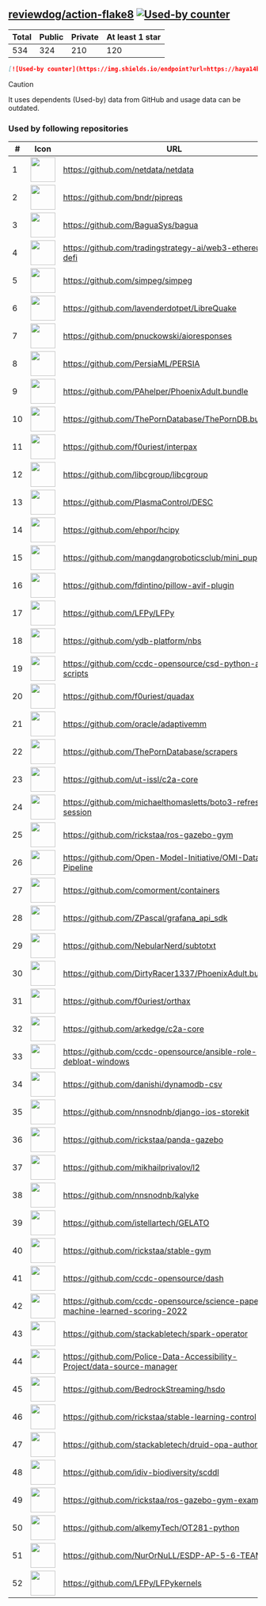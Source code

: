 





## [reviewdog/action-flake8](https://github.com/reviewdog/action-flake8) [![Used-by counter](https://img.shields.io/endpoint?url=https://haya14busa.github.io/github-used-by/data/reviewdog/action-flake8/shieldsio.json)](https://github.com/haya14busa/github-used-by/tree/main/repo/reviewdog/action-flake8)

| Total | Public | Private | At least 1 star
| ----- | ------ | ------- | ---------------
| 534 | 324 | 210 | 120 |

```md
[![Used-by counter](https://img.shields.io/endpoint?url=https://haya14busa.github.io/github-used-by/data/reviewdog/action-flake8/shieldsio.json)](https://github.com/haya14busa/github-used-by/tree/main/repo/reviewdog/action-flake8)
```

> [!CAUTION]
> It uses dependents (Used-by) data from GitHub and usage data can be outdated.

### Used by following repositories

| # | Icon | URL | Stars |
| -- | -- | -- | -- | 
|1|<img src="https://github.com/netdata.png" width=50 height=50>|https://github.com/netdata/netdata|75643|
|2|<img src="https://github.com/bndr.png" width=50 height=50>|https://github.com/bndr/pipreqs|7318|
|3|<img src="https://github.com/BaguaSys.png" width=50 height=50>|https://github.com/BaguaSys/bagua|884|
|4|<img src="https://github.com/tradingstrategy-ai.png" width=50 height=50>|https://github.com/tradingstrategy-ai/web3-ethereum-defi|716|
|5|<img src="https://github.com/simpeg.png" width=50 height=50>|https://github.com/simpeg/simpeg|579|
|6|<img src="https://github.com/lavenderdotpet.png" width=50 height=50>|https://github.com/lavenderdotpet/LibreQuake|559|
|7|<img src="https://github.com/pnuckowski.png" width=50 height=50>|https://github.com/pnuckowski/aioresponses|551|
|8|<img src="https://github.com/PersiaML.png" width=50 height=50>|https://github.com/PersiaML/PERSIA|408|
|9|<img src="https://github.com/PAhelper.png" width=50 height=50>|https://github.com/PAhelper/PhoenixAdult.bundle|378|
|10|<img src="https://github.com/ThePornDatabase.png" width=50 height=50>|https://github.com/ThePornDatabase/ThePornDB.bundle|218|
|11|<img src="https://github.com/f0uriest.png" width=50 height=50>|https://github.com/f0uriest/interpax|212|
|12|<img src="https://github.com/libcgroup.png" width=50 height=50>|https://github.com/libcgroup/libcgroup|169|
|13|<img src="https://github.com/PlasmaControl.png" width=50 height=50>|https://github.com/PlasmaControl/DESC|134|
|14|<img src="https://github.com/ehpor.png" width=50 height=50>|https://github.com/ehpor/hcipy|120|
|15|<img src="https://github.com/mangdangroboticsclub.png" width=50 height=50>|https://github.com/mangdangroboticsclub/mini_pupper_ros|117|
|16|<img src="https://github.com/fdintino.png" width=50 height=50>|https://github.com/fdintino/pillow-avif-plugin|112|
|17|<img src="https://github.com/LFPy.png" width=50 height=50>|https://github.com/LFPy/LFPy|83|
|18|<img src="https://github.com/ydb-platform.png" width=50 height=50>|https://github.com/ydb-platform/nbs|77|
|19|<img src="https://github.com/ccdc-opensource.png" width=50 height=50>|https://github.com/ccdc-opensource/csd-python-api-scripts|76|
|20|<img src="https://github.com/f0uriest.png" width=50 height=50>|https://github.com/f0uriest/quadax|68|
|21|<img src="https://github.com/oracle.png" width=50 height=50>|https://github.com/oracle/adaptivemm|66|
|22|<img src="https://github.com/ThePornDatabase.png" width=50 height=50>|https://github.com/ThePornDatabase/scrapers|64|
|23|<img src="https://github.com/ut-issl.png" width=50 height=50>|https://github.com/ut-issl/c2a-core|55|
|24|<img src="https://github.com/michaelthomasletts.png" width=50 height=50>|https://github.com/michaelthomasletts/boto3-refresh-session|46|
|25|<img src="https://github.com/rickstaa.png" width=50 height=50>|https://github.com/rickstaa/ros-gazebo-gym|44|
|26|<img src="https://github.com/Open-Model-Initiative.png" width=50 height=50>|https://github.com/Open-Model-Initiative/OMI-Data-Pipeline|35|
|27|<img src="https://github.com/comorment.png" width=50 height=50>|https://github.com/comorment/containers|30|
|28|<img src="https://github.com/ZPascal.png" width=50 height=50>|https://github.com/ZPascal/grafana_api_sdk|29|
|29|<img src="https://github.com/NebularNerd.png" width=50 height=50>|https://github.com/NebularNerd/subtotxt|27|
|30|<img src="https://github.com/DirtyRacer1337.png" width=50 height=50>|https://github.com/DirtyRacer1337/PhoenixAdult.bundle|24|
|31|<img src="https://github.com/f0uriest.png" width=50 height=50>|https://github.com/f0uriest/orthax|23|
|32|<img src="https://github.com/arkedge.png" width=50 height=50>|https://github.com/arkedge/c2a-core|20|
|33|<img src="https://github.com/ccdc-opensource.png" width=50 height=50>|https://github.com/ccdc-opensource/ansible-role-debloat-windows|20|
|34|<img src="https://github.com/danishi.png" width=50 height=50>|https://github.com/danishi/dynamodb-csv|20|
|35|<img src="https://github.com/nnsnodnb.png" width=50 height=50>|https://github.com/nnsnodnb/django-ios-storekit|19|
|36|<img src="https://github.com/rickstaa.png" width=50 height=50>|https://github.com/rickstaa/panda-gazebo|18|
|37|<img src="https://github.com/mikhailprivalov.png" width=50 height=50>|https://github.com/mikhailprivalov/l2|18|
|38|<img src="https://github.com/nnsnodnb.png" width=50 height=50>|https://github.com/nnsnodnb/kalyke|17|
|39|<img src="https://github.com/istellartech.png" width=50 height=50>|https://github.com/istellartech/GELATO|16|
|40|<img src="https://github.com/rickstaa.png" width=50 height=50>|https://github.com/rickstaa/stable-gym|12|
|41|<img src="https://github.com/ccdc-opensource.png" width=50 height=50>|https://github.com/ccdc-opensource/dash|12|
|42|<img src="https://github.com/ccdc-opensource.png" width=50 height=50>|https://github.com/ccdc-opensource/science-paper-rf-machine-learned-scoring-2022|9|
|43|<img src="https://github.com/stackabletech.png" width=50 height=50>|https://github.com/stackabletech/spark-operator|9|
|44|<img src="https://github.com/Police-Data-Accessibility-Project.png" width=50 height=50>|https://github.com/Police-Data-Accessibility-Project/data-source-manager|7|
|45|<img src="https://github.com/BedrockStreaming.png" width=50 height=50>|https://github.com/BedrockStreaming/hsdo|7|
|46|<img src="https://github.com/rickstaa.png" width=50 height=50>|https://github.com/rickstaa/stable-learning-control|6|
|47|<img src="https://github.com/stackabletech.png" width=50 height=50>|https://github.com/stackabletech/druid-opa-authorizer|6|
|48|<img src="https://github.com/idiv-biodiversity.png" width=50 height=50>|https://github.com/idiv-biodiversity/scddl|5|
|49|<img src="https://github.com/rickstaa.png" width=50 height=50>|https://github.com/rickstaa/ros-gazebo-gym-examples|5|
|50|<img src="https://github.com/alkemyTech.png" width=50 height=50>|https://github.com/alkemyTech/OT281-python|5|
|51|<img src="https://github.com/NurOrNuLL.png" width=50 height=50>|https://github.com/NurOrNuLL/ESDP-AP-5-6-TEAM-2|5|
|52|<img src="https://github.com/LFPy.png" width=50 height=50>|https://github.com/LFPy/LFPykernels|5|
